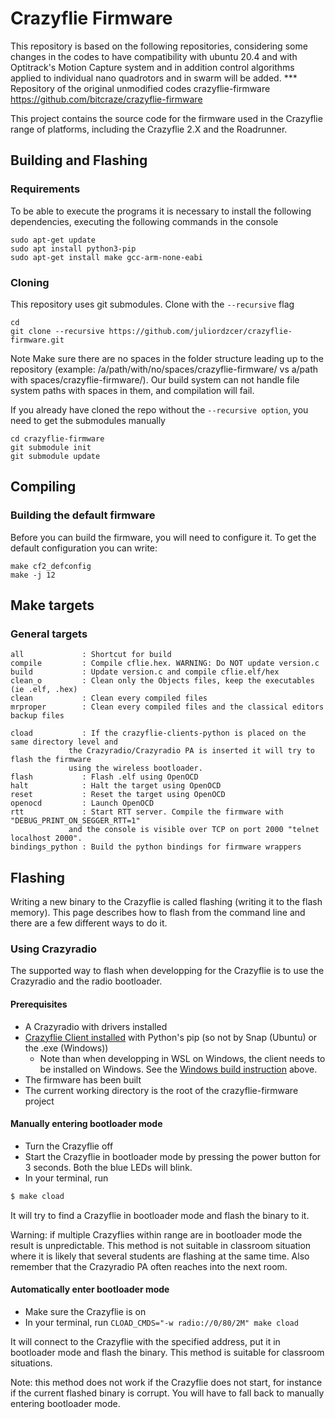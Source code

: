 
# Crazyflie Firmware

This repository is based on the following repositories, considering some changes in the codes to have compatibility with ubuntu 20.4 and with Optitrack's Motion Capture system and in addition control algorithms applied to individual nano quadrotors and in swarm will be added.
*** Repository of the original unmodified codes
crazyflie-firmware
https://github.com/bitcraze/crazyflie-firmware


This project contains the source code for the firmware used in the Crazyflie range of platforms, including the Crazyflie 2.X and the Roadrunner.


## Building and Flashing
### Requirements
To be able to execute the programs it is necessary to install the following dependencies, executing the following commands in the console
```
sudo apt-get update
sudo apt install python3-pip
sudo apt-get install make gcc-arm-none-eabi
```
### Cloning
This repository uses git submodules. Clone with the `--recursive` flag
```
cd
git clone --recursive https://github.com/juliordzcer/crazyflie-firmware.git
```
Note Make sure there are no spaces in the folder structure leading up to the repository (example: /a/path/with/no/spaces/crazyflie-firmware/ vs a/path with spaces/crazyflie-firmware/). Our build system can not handle file system paths with spaces in them, and compilation will fail.

If you already have cloned the repo without the `--recursive option`, you need to get the submodules manually

```
cd crazyflie-firmware
git submodule init
git submodule update
```

## Compiling
### Building the default firmware 
Before you can build the firmware, you will need to configure it. To get the default configuration you can write:
```
make cf2_defconfig
make -j 12
```
## Make targets

### General targets
```
all             : Shortcut for build
compile         : Compile cflie.hex. WARNING: Do NOT update version.c
build           : Update version.c and compile cflie.elf/hex
clean_o         : Clean only the Objects files, keep the executables (ie .elf, .hex)
clean           : Clean every compiled files
mrproper        : Clean every compiled files and the classical editors backup files

cload           : If the crazyflie-clients-python is placed on the same directory level and
             the Crazyradio/Crazyradio PA is inserted it will try to flash the firmware
             using the wireless bootloader.
flash           : Flash .elf using OpenOCD
halt            : Halt the target using OpenOCD
reset           : Reset the target using OpenOCD
openocd         : Launch OpenOCD
rtt             : Start RTT server. Compile the firmware with "DEBUG_PRINT_ON_SEGGER_RTT=1"
             and the console is visible over TCP on port 2000 "telnet localhost 2000".
bindings_python : Build the python bindings for firmware wrappers
```


## Flashing
Writing a new binary to the Crazyflie is called flashing (writing it to the flash memory). This page describes how to flash from the command line and there are a few different ways to do it.

### Using Crazyradio

The supported way to flash when developping for the Crazyflie is to use the Crazyradio and the radio bootloader.

#### Prerequisites
* A Crazyradio with drivers installed
* [Crazyflie Client installed](https://github.com/bitcraze/crazyflie-clients-python) with Python's pip (so not by Snap (Ubuntu) or the .exe (Windows))
  * Note than when developping in WSL on Windows, the client needs to be installed on Windows. See the [Windows build instruction](#windows) above.
* The firmware has been built
* The current working directory is the root of the crazyflie-firmware project

#### Manually entering bootloader mode

* Turn the Crazyflie off
* Start the Crazyflie in bootloader mode by pressing the power button for 3 seconds. Both the blue LEDs will blink.
* In your terminal, run

```bash
$ make cload
```

It will try to find a Crazyflie in bootloader mode and flash the binary to it.

Warning: if multiple Crazyflies within range are in bootloader mode the result is unpredictable. This method is not suitable in classroom situation where it is likely that several students are flashing at the same time. Also remember that the Crazyradio PA often reaches into the next room.

#### Automatically enter bootloader mode
* Make sure the Crazyflie is on
* In your terminal, run `CLOAD_CMDS="-w radio://0/80/2M" make cload`

It will connect to the Crazyflie with the specified address, put it in bootloader mode and flash the binary. This method is suitable for classroom situations.

Note: this method does not work if the Crazyflie does not start, for instance if the current flashed binary is corrupt. You will have to fall back to manually entering bootloader mode.
